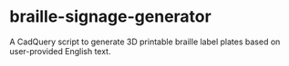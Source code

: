 # braille-signage-generator
A CadQuery script to generate 3D printable braille label plates based on user-provided English text.
